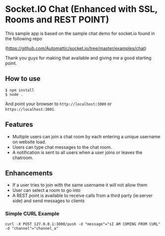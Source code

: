 # Socket.IO Chat (Enhanced with SSL, Rooms and REST POINT)

This sample app is based on the sample chat demo for socket.io found in the following repo

(https://github.com/Automattic/socket.io/tree/master/examples/chat)

Thank you guys for making that available and giving me a good starting point.

## How to use

```
$ npm install
$ node .
```

And point your browser to `http://localhost:3000` or `https://localhost:3001`.

## Features

- Multiple users can join a chat room by each entering a unique username
on website load.
- Users can type chat messages to the chat room.
- A notification is sent to all users when a user joins or leaves
the chatroom.

## Enhancements
- If a user tries to join with the same username it will not allow them
- User can select a room to go into
- A REST point is available to receive calls from a third party (ie:server side) and send messages to clients

### Simple CURL Example
```
curl -X POST 127.0.0.1:3000/push -d "message"="sI AM COMING FROM CURL" -d "channel"="channel_a"
```